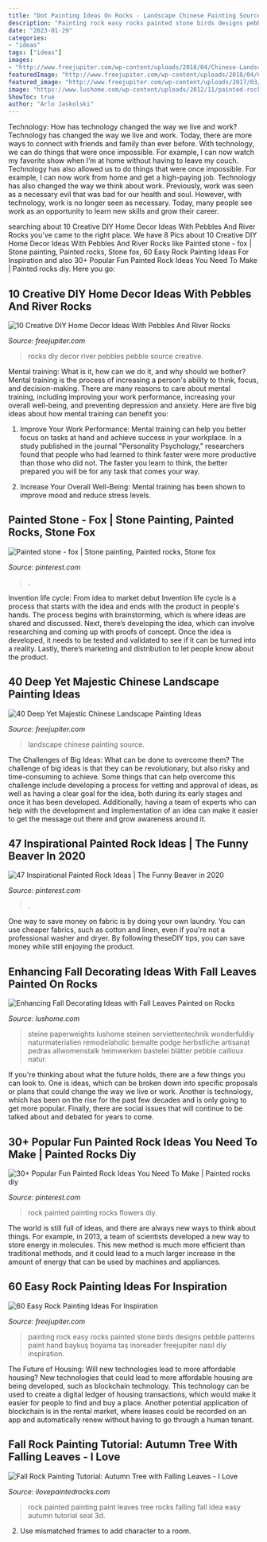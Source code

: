 ```yaml
---
title: "Dot Painting Ideas On Rocks - Landscape Chinese Painting Source"
description: "Painting rock easy rocks painted stone birds designs pebble patterns paint hand baykuş boyama taş inoreader freejupiter nasıl diy inspiration"
date: "2023-01-29"
categories:
- "ideas"
tags: ["ideas"]
images:
- "http://www.freejupiter.com/wp-content/uploads/2018/04/Chinese-Landscape-Painting-Ideas-35.jpg"
featuredImage: "http://www.freejupiter.com/wp-content/uploads/2018/04/Chinese-Landscape-Painting-Ideas-35.jpg"
featured_image: "http://www.freejupiter.com/wp-content/uploads/2017/03/Easy-Rock-Painting-Ideas-24.jpg"
image: "https://www.lushome.com/wp-content/uploads/2012/11/painted-rocks-rockpainting-ideas-fall-leaves-10.jpg"
ShowToc: true
author: "Arlo Jaskolski"
---
```



Technology: How has technology changed the way we live and work?
Technology has changed the way we live and work. Today, there are more ways to connect with friends and family than ever before. With technology, we can do things that were once impossible. For example, I can now watch my favorite show when I’m at home without having to leave my couch. Technology has also allowed us to do things that were once impossible. For example, I can now work from home and get a high-paying job. Technology has also changed the way we think about work. Previously, work was seen as a necessary evil that was bad for our health and soul. However, with technology, work is no longer seen as necessary. Today, many people see work as an opportunity to learn new skills and grow their career.

	

		
searching about 10 Creative DIY Home Decor Ideas With Pebbles And River Rocks you've came to the right place. We have 8 Pics about 10 Creative DIY Home Decor Ideas With Pebbles And River Rocks like Painted stone - fox | Stone painting, Painted rocks, Stone fox, 60 Easy Rock Painting Ideas For Inspiration and also 30+ Popular Fun Painted Rock Ideas You Need To Make | Painted rocks diy. Here you go:
		
    
## 10 Creative DIY Home Decor Ideas With Pebbles And River Rocks

<img loading=lazy src="http://www.freejupiter.com/wp-content/uploads/2017/07/DIY-Home-Decor-Ideas-With-Pebbles-And-River-Rocks-7.jpg" onerror="this.onerror=null;this.src='https://tse1.mm.bing.net/th?id=OIP.Z1Zfvls_eKABlQilMiuO0QHaPM&amp;pid=15.1';" alt="10 Creative DIY Home Decor Ideas With Pebbles And River Rocks">

_Source: freejupiter.com_

>rocks diy decor river pebbles pebble source creative. 

	

Mental training: What is it, how can we do it, and why should we bother?
Mental training is the process of increasing a person's ability to think, focus, and decision-making. There are many reasons to care about mental training, including improving your work performance, increasing your overall well-being, and preventing depression and anxiety. Here are five big ideas about how mental training can benefit you:
1. Improve Your Work Performance: Mental training can help you better focus on tasks at hand and achieve success in your workplace. In a study published in the journal "Personality Psychology," researchers found that people who had learned to think faster were more productive than those who did not. The faster you learn to think, the better prepared you will be for any task that comes your way.

2. Increase Your Overall Well-Being: Mental training has been shown to improve mood and reduce stress levels.

    
## Painted Stone - Fox | Stone Painting, Painted Rocks, Stone Fox

<img loading=lazy src="https://i.pinimg.com/736x/e9/6d/3c/e96d3cd1fe6848e57c168cc959012102--hand-painted-rocks.jpg" onerror="this.onerror=null;this.src='https://tse4.mm.bing.net/th?id=OIP.yv7AVc36t-dQjS_QVVaX0gHaJ3&amp;pid=15.1';" alt="Painted stone - fox | Stone painting, Painted rocks, Stone fox">

_Source: pinterest.com_

>. 

	

Invention life cycle: From idea to market debut
Invention life cycle is a process that starts with the idea and ends with the product in people's hands. The process begins with brainstorming, which is where ideas are shared and discussed. Next, there’s developing the idea, which can involve researching and coming up with proofs of concept. Once the idea is developed, it needs to be tested and validated to see if it can be turned into a reality. Lastly, there’s marketing and distribution to let people know about the product.

    
## 40 Deep Yet Majestic Chinese Landscape Painting Ideas

<img loading=lazy src="http://www.freejupiter.com/wp-content/uploads/2018/04/Chinese-Landscape-Painting-Ideas-35.jpg" onerror="this.onerror=null;this.src='https://tse1.mm.bing.net/th?id=OIP.2XyrhEXi9nUm0eN2XRBu0wHaMW&amp;pid=15.1';" alt="40 Deep Yet Majestic Chinese Landscape Painting Ideas">

_Source: freejupiter.com_

>landscape chinese painting source. 

	

The Challenges of Big Ideas: What can be done to overcome them?
The challenge of big ideas is that they can be revolutionary, but also risky and time-consuming to achieve. Some things that can help overcome this challenge include developing a process for vetting and approval of ideas, as well as having a clear goal for the idea, both during its early stages and once it has been developed. Additionally, having a team of experts who can help with the development and implementation of an idea can make it easier to get the message out there and grow awareness around it.

    
## 47 Inspirational Painted Rock Ideas | The Funny Beaver In 2020

<img loading=lazy src="https://i.pinimg.com/736x/fc/c9/e9/fcc9e993bd0094f0210fce6f109b296a.jpg" onerror="this.onerror=null;this.src='https://tse2.mm.bing.net/th?id=OIP.dG2VQOQ8LVzTiwwMjk3ESAHaLB&amp;pid=15.1';" alt="47 Inspirational Painted Rock Ideas | The Funny Beaver in 2020">

_Source: pinterest.com_

>. 

	

One way to save money on fabric is by doing your own laundry. You can use cheaper fabrics, such as cotton and linen, even if you're not a professional washer and dryer. By following theseDIY tips, you can save money while still enjoying the product.

    
## Enhancing Fall Decorating Ideas With Fall Leaves Painted On Rocks

<img loading=lazy src="https://www.lushome.com/wp-content/uploads/2012/11/painted-rocks-rockpainting-ideas-fall-leaves-10.jpg" onerror="this.onerror=null;this.src='https://tse3.mm.bing.net/th?id=OIP.0TSNYyxqPnbT5Ktiz8OusAAAAA&amp;pid=15.1';" alt="Enhancing Fall Decorating Ideas with Fall Leaves Painted on Rocks">

_Source: lushome.com_

>steine paperweights lushome steinen serviettentechnik wonderfuldiy naturmaterialien remodelaholic bemalte podge herbstliche artisanat pedras allwomenstalk heimwerken bastelei blätter pebble cailloux natur. 

	

If you're thinking about what the future holds, there are a few things you can look to. One is ideas, which can be broken down into specific proposals or plans that could change the way we live or work. Another is technology, which has been on the rise for the past few decades and is only going to get more popular. Finally, there are social issues that will continue to be talked about and debated for years to come.

    
## 30+ Popular Fun Painted Rock Ideas You Need To Make | Painted Rocks Diy

<img loading=lazy src="https://i.pinimg.com/736x/db/72/e4/db72e485c8c2f5c84bb4efc8bec0b716.jpg" onerror="this.onerror=null;this.src='https://tse3.mm.bing.net/th?id=OIP.31MckTC0ycxuhNhlJizD4wAAAA&amp;pid=15.1';" alt="30+ Popular Fun Painted Rock Ideas You Need To Make | Painted rocks diy">

_Source: pinterest.com_

>rock painted painting rocks flowers diy. 

	

The world is still full of ideas, and there are always new ways to think about things. For example, in 2013, a team of scientists developed a new way to store energy in molecules. This new method is much more efficient than traditional methods, and it could lead to a much larger increase in the amount of energy that can be used by machines and appliances.

    
## 60 Easy Rock Painting Ideas For Inspiration

<img loading=lazy src="http://www.freejupiter.com/wp-content/uploads/2017/03/Easy-Rock-Painting-Ideas-24.jpg" onerror="this.onerror=null;this.src='https://tse2.mm.bing.net/th?id=OIP.mXbJ4gDFulYSpNHLzRzdHAHaLI&amp;pid=15.1';" alt="60 Easy Rock Painting Ideas For Inspiration">

_Source: freejupiter.com_

>painting rock easy rocks painted stone birds designs pebble patterns paint hand baykuş boyama taş inoreader freejupiter nasıl diy inspiration. 

	

The Future of Housing: Will new technologies lead to more affordable housing?
New technologies that could lead to more affordable housing are being developed, such as blockchain technology. This technology can be used to create a digital ledger of housing transactions, which would make it easier for people to find and buy a place. Another potential application of blockchain is in the rental market, where leases could be recorded on an app and automatically renew without having to go through a human tenant.

    
## Fall Rock Painting Tutorial: Autumn Tree With Falling Leaves - I Love

<img loading=lazy src="https://3.bp.blogspot.com/-DUCNby04XBw/XFqihAPmspI/AAAAAAAB0Ak/4iSNWXHii5Q5CxfvPhTfEe9mVQRiBRv9gCLcBGAs/s1600/fall%2Bpainted%2Brock%2Bidea%2B-%2Bhow%2Bto%2Bpaint%2Ba%2Btree%2Bwith%2Bfalling%2Bleaves-min.jpg" onerror="this.onerror=null;this.src='https://tse3.mm.bing.net/th?id=OIP.9IBhNV3tvy4ZTLHo4oFkRQHaJ6&amp;pid=15.1';" alt="Fall Rock Painting Tutorial: Autumn Tree with Falling Leaves - I Love">

_Source: ilovepaintedrocks.com_

>rock painted painting paint leaves tree rocks falling fall idea easy autumn tutorial seal 3d. 

	

2. Use mismatched frames to add character to a room.

